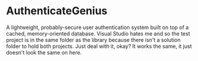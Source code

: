 # AuthenticateGenius
A lightweight, probably-secure user authentication system built on top of a cached, memory-oriented database.
Visual Studio hates me and so the test project is in the same folder as the library because there isn't a solution folder to hold both projects. Just deal with it, okay? It works the same, it just doesn't look the same on here.
